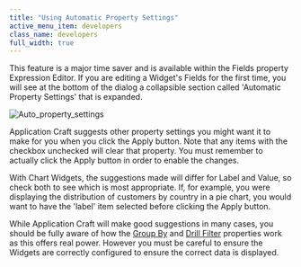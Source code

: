 ```yaml
---
title: "Using Automatic Property Settings"
active_menu_item: developers
class_name: developers
full_width: true
---
```



This feature is a major time saver and is available within the Fields property Expression Editor. If you are editing a Widget's Fields for the first time, you will see at the bottom of the dialog a collapsible section called 'Automatic Property Settings' that is expanded.

![Auto\_property\_settings](/img/docs/auto_property_settings.zoom58.png)

Application Craft suggests other property settings you might want it to make for you when you click the Apply button. Note that any items with the checkbox unchecked will clear that property. You must remember to actually click the Apply button in order to enable the changes.

With Chart Widgets, the suggestions made will differ for Label and Value, so check both to see which is most appropriate. If, for example, you were displaying the distribution of customers by country in a pie chart, you would want to have the 'label' item selected before clicking the Apply button.

While Application Craft will make good suggestions in many cases, you should be fully aware of how the [Group By](fiieldsgroup-by.htm) and [Drill Filter](drill-filter.htm) properties work as this offers real power. However you must be careful to ensure the Widgets are correctly configured to ensure the correct data is displayed.

